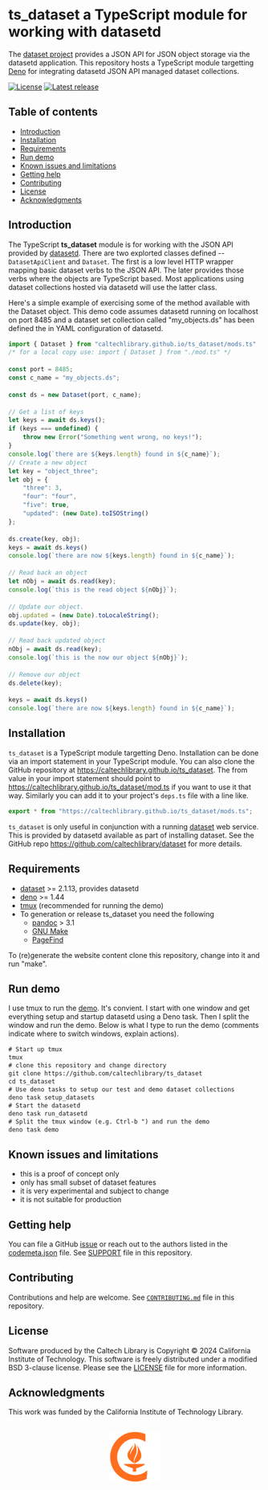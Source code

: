 # ts_dataset a TypeScript module for working with datasetd

The [dataset project](https://github.com/caltechlibrary/dataset) provides a JSON API for JSON object storage via the datasetd application. This repository hosts a TypeScript module targetting [Deno](https://deno.land) for integrating datasetd JSON API managed dataset collections.

[![License](https://img.shields.io/badge/License-BSD--like-lightgrey)](https://github.com/caltechlibrary/ts_dataset/blob/main/LICENSE)
[![Latest release](https://img.shields.io/github/v/release/caltechlibrary/ts_dataset.svg?color=b44e88)](https://github.com/caltechlibrary/ts_dataset/releases)

## Table of contents

* [Introduction](#introduction)
* [Installation](#installation)
* [Requirements](#requirements)
* [Run demo](#run-demo)
* [Known issues and limitations](#known-issues-and-limitations)
* [Getting help](#getting-help)
* [Contributing](#contributing)
* [License](#license)
* [Acknowledgments](#acknowledgments)


## Introduction

The TypeScript **ts_dataset** module is for working with the JSON API provided by [datasetd](https://caltechlibrary.github.io/dataset/datasetd_api.5.html). There are two explorted classes defined -- `DatasetApiClient` and `Dataset`. The first is a low level HTTP wrapper mapping basic dataset verbs to the JSON API. The later provides those verbs where the objects are TypeScript based. Most applications using dataset collections hosted via datasetd will use the latter class.

Here's a simple example of exercising some of the method available with the Dataset object. This demo code assumes datasetd running on localhost on port 8485 and a dataset set collection called "my_objects.ds" has been defined the in YAML configuration of datasetd.

~~~typescript
import { Dataset } from "caltechlibrary.github.io/ts_dataset/mods.ts"
/* for a local copy use: import { Dataset } from "./mod.ts" */

const port = 8485;
const c_name = "my_objects.ds";

const ds = new Dataset(port, c_name);

// Get a list of keys 
let keys = await ds.keys();
if (keys === undefined) {
    throw new Error("Something went wrong, no keys!");
}
console.log(`there are ${keys.length} found in ${c_name}`);
// Create a new object
let key = "object_three";
let obj = {
    "three": 3,
    "four": "four",
    "five": true,
    "updated": (new Date).toISOString()
};

ds.create(key, obj);
keys = await ds.keys()
console.log(`there are now ${keys.length} found in ${c_name}`);

// Read back an object
let nObj = await ds.read(key);
console.log(`this is the read object ${nObj}`);

// Update our object.
obj.updated = (new Date).toLocaleString();
ds.update(key, obj);

// Read back updated object
nObj = await ds.read(key);
console.log(`this is the now our object ${nObj}`);

// Remove our object
ds.delete(key);

keys = await ds.keys()
console.log(`there are now ${keys.length} found in ${c_name}`);
~~~

## Installation

`ts_dataset` is a TypeScript module targetting Deno. Installation can be done via an import statement in your TypeScript module. You can also clone the GitHub repository at <https://caltechlibrary.github.io/ts_dataset>. The from value in your import statement should point to <https://caltechlibrary.github.io/ts_dataset/mod.ts> if you want to use it that way. Similarly you can add it to your project's `deps.ts` file with a line like.

~~~typescript
export * from "https://caltechlibrary.github.io/ts_dataset/mods.ts";
~~~

`ts_dataset` is only useful in conjunction with a running [dataset](https://caltechlibrary.github.io/dataset) web service. This is provided by datasetd available as part of installing dataset. See the GitHub repo <https://github.com/caltechlibrary/dataset> for more details.

## Requirements

- [dataset](https://github.com/caltechlibrary/dataset/releases) >= 2.1.13, provides datasetd
- [deno](https://deno.land) >= 1.44
- [tmux](https://github.com/tmux/tmux/wiki) (recommended for running the demo)
- To generation or release ts_dataset you need the following
  - [pandoc](https://pandoc.org) > 3.1
  - [GNU Make](https://www.gnu.org/software/make/)
  - [PageFind](https://pagefind.app)

To (re)generate the website content clone this repository, change into it and run "make".

## Run demo

I use tmux to run the [demo](demo_ts_dataset.ts). It's convient. I start with one window and get everything setup and startup datasetd using a Deno task. Then I split the window and run the demo.  Below is what I type to run the demo (comments indicate where to switch windows, explain actions).

~~~shell
# Start up tmux
tmux
# clone this repository and change directory
git clone https://github.com/caltechlibrary/ts_dataset
cd ts_dataset
# Use deno tasks to setup our test and demo dataset collections
deno task setup_datasets
# Start the datasetd
deno task run_datasetd
# Split the tmux window (e.g. Ctrl-b ") and run the demo
deno task demo
~~~

## Known issues and limitations

- this is a proof of concept only
- only has small subset of dataset features
- it is very experimental and subject to change
- it is not suitable for production

## Getting help

You can file a GitHub [issue](https://github.com/caltechlibrary/ts_dataset/issues) or reach out to the authors listed in the [codemeta.json](codemeta.json) file. See [SUPPORT](SUPPORT.md) file in this repository.

## Contributing

Contributions and help are welcome. See [`CONTRIBUTING.md`](CONTRIBUTING.md) file in this repository.

## License

Software produced by the Caltech Library is Copyright © 2024 California Institute of Technology. This software is freely distributed under a modified BSD 3-clause license. Please see the [LICENSE](LICENSE) file for more information.


## Acknowledgments

This work was funded by the California Institute of Technology Library.

<div align="center">
  <br>
  <a href="https://www.caltech.edu">
    <img width="100" height="100" alt="Caltech logo" src="https://raw.githubusercontent.com/caltechlibrary/template/main/.graphics/caltech-round.png">
  </a>
</div>
